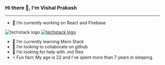 ### Hi there 👋, I'm Vishal Prakash 
<hr />

- 🔭 I’m currently working on React and Firebase

![techstack logo](https://readme-components.vercel.app/api?component=logo&logo=react&text=true&animation=spin) [![techstack logo](https://readme-components.vercel.app/api?component=logo&logo=firebase&animation=spin)]()

- 🌱 I’m currently learning Mern Stack
- 👯 I’m looking to collaborate on github
- 🤔 I’m looking for help with .md files
- ⚡ Fun fact: My age is 22 and I've spent more than 7 years in sleeping.

